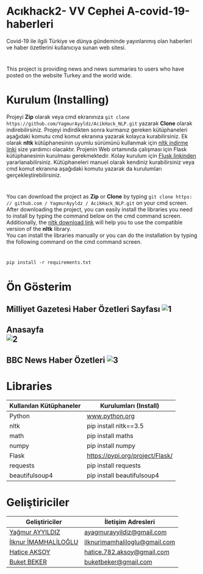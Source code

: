 # Acıkhack2- VV Cephei A-covid-19-haberleri
Covid-19 ile ilgili Türkiye ve dünya gündeminde yayınlanmış olan haberleri ve haber özetlerini kullanıcıya sunan web sitesi.</br>
#
This project is providing news and news summaries to users who have posted on the website Turkey and the world wide.
</br>
# Kurulum (Installing)
Projeyi **Zip** olarak veya cmd ekranınıza `git clone https://github.com/YagmurAyyldz/AcikHack_NLP.git` yazarak **Clone** olarak indirebilirsiniz.
Projeyi indirdikten sonra kurmanız gereken kütüphaneleri aşağıdaki komutu cmd komut ekranına yazarak kolayca kurabilirsiniz. Ek olarak **nltk** kütüphanesinin uyumlu sürümünü kullanmak için [nltk indirme linki](http://www.nltk.org/install.html) size yardımcı olacaktır. Projenin Web ortamında çalışması için Flask kütüphanesinin kurulması gerekmektedir. Kolay kurulum için [Flusk linkinden](https://pypi.org/project/Flask/) yararlanabilirsiniz.
Kütüphaneleri manuel olarak kendiniz kurabilirsiniz veya cmd komut ekranına aşağıdaki komutu yazarak da kurulumları gerçekleştirebilirsiniz.
</br> 
#
You can download the project as **Zip** or **Clone** by typing `git clone https: // github.com / YagmurAyyldz / AcikHack_NLP.git` on your cmd screen.
After downloading the project, you can easily install the libraries you need to install by typing the command below on the cmd command screen. Additionally, the [nltk download link](http://www.nltk.org/install.html) will help you to use the compatible version of the **nltk** library. 
</br>
You can install the libraries manually or you can do the installation by typing the following command on the cmd command screen.
#
`pip install -r requirements.txt`

# Ön Gösterim

Milliyet Gazetesi Haber Özetleri Sayfası
![1](https://user-images.githubusercontent.com/34991085/89057275-08717680-d366-11ea-9ea4-2c2fd9c72d7c.jpg)
-------------------------------------------------------------------
Anasayfa </br>
![2](https://user-images.githubusercontent.com/34991085/89057411-42427d00-d366-11ea-9380-bcadd084a691.jpg)
-------------------------------------------------------------------
BBC News Haber Özetleri
![3](https://user-images.githubusercontent.com/34991085/89057524-73bb4880-d366-11ea-9c57-4d4d8585e87b.jpg)
-------------------------------------------------------------------



# Libraries

| Kullanılan Kütüphaneler | Kurulumları (Install) |
| --- | --- |
| Python  |  www.python.org |
| nltk | pip install nltk==3.5  |
| math |pip install maths |
| numpy | pip install numpy |
| Flask | https://pypi.org/project/Flask/|
| requests | pip install requests |
| beautifulsoup4 | pip install beautifulsoup4|


# Geliştiriciler
| Geliştiriciler | İletişim Adresleri |
| --- | --- |
|  [Yağmur AYYILDIZ](https://github.com/YagmurAyyldz) |   ayagmurayyildiz@gmail.com |
|  [İlknur İMAMHALİLOĞLU](https://github.com/ilknurimamhaliloglu)| ilknurimamhaliloglu@gmail.com|
|  [Hatice AKSOY](https://github.com/HaticeAksoy)|  hatice.782.aksoy@gmail.com|
|  [Buket BEKER](https://github.com/BuketBeker)| buketbeker@gmail.com|
